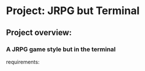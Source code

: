 # Project: JRPG but Terminal

## Project overview:
### A JRPG game style but in the terminal

requirements:


